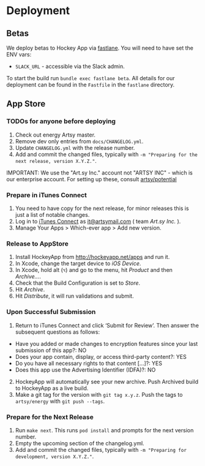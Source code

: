 Deployment
================

## Betas

We deploy betas to Hockey App via [fastlane](http://fastlane.tools). You will need to have set the ENV vars:

* `SLACK_URL` - accessible via the Slack admin.

To start the build run `bundle exec fastlane beta`. All details for our deployment can be found in the `Fastfile` in the `fastlane` directory.

## App Store

### TODOs for anyone before deploying

1. Check out energy Artsy master.
2. Remove dev only entries from `docs/CHANGELOG.yml`.
3. Update `CHANGELOG.yml` with the release number.
4. Add and commit the changed files, typically with `-m "Preparing for the next release, version X.Y.Z."`.

IMPORTANT: We use the "Art.sy Inc." account not "ARTSY INC" - which is our enterprise account. For setting up these, consult [artsy/potential](https://github.com/artsy/potential/blob/master/mobile/mobile.md)

### Prepare in iTunes Connect

1. You need to have copy for the next release, for minor releases this is just a list of notable changes.
2. Log in to [iTunes Connect](https://itunesconnect.apple.com) as it@artsymail.com ( team _Art.sy Inc._ ).
3. Manage Your Apps > Which-ever app > Add new version.

### Release to AppStore

1. Install HockeyApp from http://hockeyapp.net/apps and run it.
2. In Xcode, change the target device to _iOS Device_.
3. In Xcode, hold alt (`⌥`) and go to the menu, hit _Product_ and then _Archive..._.
4. Check that the Build Configuration is set to _Store_.
5. Hit _Archive_.
6. Hit _Distribute_, it will run validations and submit.

### Upon Successful Submission

1. Return to iTunes Connect and click ‘Submit for Review’. Then answer the subsequent questions as follows:
  * Have you added or made changes to encryption features since your last submission of this app?: NO
  * Does your app contain, display, or access third-party content?: YES
  * Do you have all necessary rights to that content […]?: YES
  * Does this app use the Advertising Identifier (IDFA)?: NO
2. HockeyApp will automatically see your new archive. Push Archived build to HockeyApp as a live build.
3. Make a git tag for the version with `git tag x.y.z`. Push the tags to `artsy/energy` with `git push --tags`.

### Prepare for the Next Release

1. Run `make next`. This runs `pod install` and prompts for the next version number.
2. Empty the upcoming section of the changelog.yml.
3. Add and commit the changed files, typically with `-m "Preparing for development, version X.Y.Z."`.
